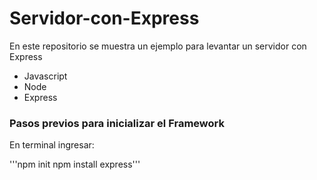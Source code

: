 # Servidor-con-Express

En este repositorio se muestra un ejemplo para levantar un servidor con Express

- Javascript
- Node
- Express

### Pasos previos para inicializar el Framework
En terminal ingresar:

'''npm init
npm install express'''
